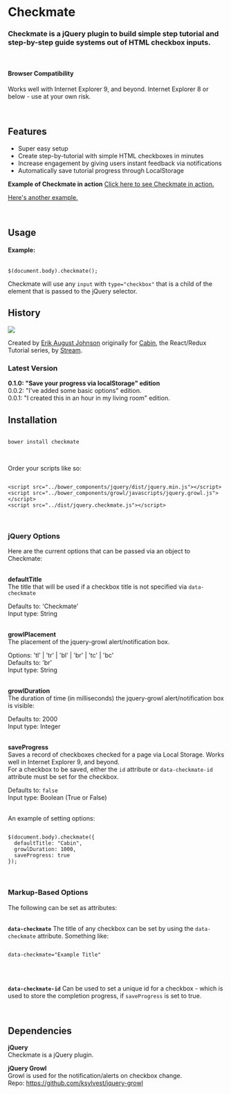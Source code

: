 <h1>Checkmate</h1>

<h3>Checkmate is a jQuery plugin to build simple step tutorial and step-by-step guide systems out of HTML checkbox inputs.</h3>

<br />
<h4>Browser Compatibility</h4>
<p>Works well with Internet Explorer 9, and beyond. Internet Explorer 8 or below - use at your own risk.</p>

<br />
<h2>Features</h2>

<ul>
<li>Super easy setup</li>
<li>Create step-by-tutorial with simple HTML checkboxes in minutes</li>
<li>Increase engagement by giving users instant feedback via notifications</li>
<li>Automatically save tutorial progress through LocalStorage</li>
</ul>

<strong>Example of Checkmate in action</strong> <a href="http://blog.getstream.io/cabin-react-redux-example-app-introduction/" target="_blank">Click here to see Checkmate in action.</a>

<a href="http://erikaugust.com/thoughts/introduction-to-ionic-framework-resources/" target="_blank">Here's another example.</a>

<br />
<h2>Usage</h2>

<h4>Example:</h4>

<pre><code>
$(document.body).checkmate();
</code></pre>

Checkmate will use any <code>input</code> with <code>type="checkbox"</code> that is a child of the element that is 
passed to the jQuery selector.

<h2>History</h2>

<img src="http://blog.getstream.io/wp-content/uploads/2016/06/Stream-Blue-Logo-.png" />

Created by <a href="http://www.erikaugust.com" target="_blank">Erik August Johnson</a> originally for <a href="http://cabin.getstream.io" target="_blank">Cabin</a>, the React/Redux Tutorial series, by <a href="https://getstream.io" target="_blank">Stream</a>.

<h3>Latest Version</h3>
<strong>0.1.0: "Save your progress via localStorage" edition</strong><br />
0.0.2: "I've added some basic options" edition.<br />
0.0.1: "I created this in an hour in my living room" edition.

<br />
<h2>Installation</h2>

<pre><code>
bower install checkmate
</code></pre>
<br />

Order your scripts like so:
<pre><code>
&lt;script src="../bower_components/jquery/dist/jquery.min.js">&lt;/script>
&lt;script src="../bower_components/growl/javascripts/jquery.growl.js">&lt;/script>
&lt;script src="../dist/jquery.checkmate.js">&lt;/script>
</code></pre>


<br />
<h3>jQuery Options</h3>

Here are the current options that can be passed via an object to Checkmate:

<br />
<strong>defaultTitle</strong><br />
The title that will be used if a checkbox title is not specified via <code>data-checkmate</code><br />

Defaults to: 'Checkmate'<br />
Input type: String<br />

<br />
<strong>growlPlacement</strong><br />
The placement of the jquery-growl alert/notification box.<br />

Options: 'tl' | 'tr' | 'bl' | 'br' | 'tc' | 'bc'<br />
Defaults to: 'br'<br />
Input type: String<br />

<br />
<strong>growlDuration</strong><br />
The duration of time (in milliseconds) the jquery-growl alert/notification box is visible:<br />

Defaults to: 2000<br />
Input type: Integer<br />

<br />
<strong>saveProgress</strong></br />
Saves a record of checkboxes checked for a page via Local Storage. Works well in Internet Explorer 9, and beyond.

<br />
For a checkbox to be saved, either the <code>id</code> attribute or <code>data-checkmate-id</code> attribute must be set for the checkbox.<br />

Defaults to: <code>false</code><br />
Input type: Boolean (True or False)<br />

<br />
An example of setting options:
<pre><code>
$(document.body).checkmate({
  defaultTitle: "Cabin",
  growlDuration: 1000,
  saveProgress: true
});
</code></pre>


<br />
<h3>Markup-Based Options</h3>

The following can be set as attributes:

<br />
<strong><code>data-checkmate</code></strong>
The title of any checkbox can be set by using the <code>data-checkmate</code> attribute. Something like:

<pre><code>
data-checkmate="Example Title"
</code></pre>

<br /><br />

<strong><code>data-checkmate-id</code></strong>
Can be used to set a unique id for a checkbox - which is used to store the completion progress, if <code>saveProgress</code> is set to true.

<br />
<h2>Dependencies</h2>

<strong>jQuery</strong><br />
Checkmate is a jQuery plugin.

<strong>jQuery Growl</strong><br />
Growl is used for the notification/alerts on checkbox change.<br />
Repo: https://github.com/ksylvest/jquery-growl

